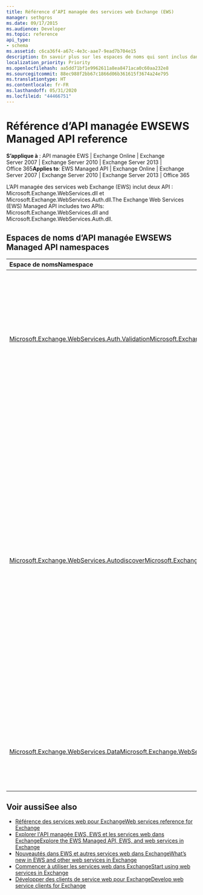 ```yaml
---
title: Référence d’API managée des services web Exchange (EWS)
manager: sethgros
ms.date: 09/17/2015
ms.audience: Developer
ms.topic: reference
api_type:
- schema
ms.assetid: c6ca36f4-a67c-4e3c-aae7-9ead7b704e15
description: En savoir plus sur les espaces de noms qui sont inclus dans l’API managée EWS.
localization_priority: Priority
ms.openlocfilehash: aa5dd71bf1e9962611a8ea8471aca0c60aa232e8
ms.sourcegitcommit: 88ec988f2bb67c1866d06b361615f3674a24e795
ms.translationtype: HT
ms.contentlocale: fr-FR
ms.lasthandoff: 05/31/2020
ms.locfileid: "44466751"
---
```

# <a name="ews-managed-api-reference"></a><span data-ttu-id="22f0e-103">Référence d’API managée EWS</span><span class="sxs-lookup"><span data-stu-id="22f0e-103">EWS Managed API reference</span></span>

<span data-ttu-id="22f0e-104">**S’applique à** : API managée EWS | Exchange Online | Exchange Server 2007 | Exchange Server 2010 | Exchange Server 2013 | Office 365</span><span class="sxs-lookup"><span data-stu-id="22f0e-104">**Applies to**: EWS Managed API | Exchange Online | Exchange Server 2007 | Exchange Server 2010 | Exchange Server 2013 | Office 365</span></span>

<span data-ttu-id="22f0e-105">L’API managée des services web Exchange (EWS) inclut deux API : Microsoft.Exchange.WebServices.dll et Microsoft.Exchange.WebServices.Auth.dll.</span><span class="sxs-lookup"><span data-stu-id="22f0e-105">The Exchange Web Services (EWS) Managed API includes two APIs: Microsoft.Exchange.WebServices.dll and Microsoft.Exchange.WebServices.Auth.dll.</span></span>

## <a name="ews-managed-api-namespaces"></a><span data-ttu-id="22f0e-106">Espaces de noms d’API managée EWS</span><span class="sxs-lookup"><span data-stu-id="22f0e-106">EWS Managed API namespaces</span></span>

|<span data-ttu-id="22f0e-107">Espace de noms</span><span class="sxs-lookup"><span data-stu-id="22f0e-107">Namespace</span></span> |<span data-ttu-id="22f0e-108">Description</span><span class="sxs-lookup"><span data-stu-id="22f0e-108">Description</span></span> |
|:---------|:-----------|
|[<span data-ttu-id="22f0e-109">Microsoft.Exchange.WebServices.Auth.Validation</span><span class="sxs-lookup"><span data-stu-id="22f0e-109">Microsoft.Exchange.WebServices.Auth.Validation</span></span>](https://docs.microsoft.com/dotnet/api/microsoft.exchange.webservices.auth.validation?view=exchange-ews-api) |<span data-ttu-id="22f0e-110">Contient les types et les méthodes utilisés pour valider les jetons d’identité utilisateur envoyés à partir d’un serveur Exchange.</span><span class="sxs-lookup"><span data-stu-id="22f0e-110">Contains types and methods that are used to validate user identity tokens sent from an Exchange server.</span></span> <span data-ttu-id="22f0e-111">L’espace de noms Microsoft.Exchange.WebServices.Auth.Validation est applicable aux clients qui ciblent Exchange Online et les versions d’Exchange à partir d’Exchange Server 2013.</span><span class="sxs-lookup"><span data-stu-id="22f0e-111">The Microsoft.Exchange.WebServices.Auth.Validation namespace is applicable to clients that target Exchange Online and versions of Exchange starting with Exchange Server 2013.</span></span> <span data-ttu-id="22f0e-112">Cet espace de noms est inclus dans l’API Microsoft.Exchange.WebServices.Auth.dll.</span><span class="sxs-lookup"><span data-stu-id="22f0e-112">This namespace is included in the Microsoft.Exchange.WebServices.Auth.dll API.</span></span>|
|[<span data-ttu-id="22f0e-113">Microsoft.Exchange.WebServices.Autodiscover</span><span class="sxs-lookup"><span data-stu-id="22f0e-113">Microsoft.Exchange.WebServices.Autodiscover</span></span>](https://docs.microsoft.com/dotnet/api/microsoft.exchange.webservices.autodiscover?view=exchange-ews-api)|<span data-ttu-id="22f0e-114">Contient des types utilisés pour communiquer avec le service de découverte automatique hébergé par un serveur Exchange.</span><span class="sxs-lookup"><span data-stu-id="22f0e-114">Contains types that are used to communicate with the Autodiscover service that is hosted by an Exchange Server.</span></span> <span data-ttu-id="22f0e-115">Cet espace de noms est également utilisé pour rechercher des objets de point de connexion de service dans les services de domaine Active Directory (AD DS).</span><span class="sxs-lookup"><span data-stu-id="22f0e-115">This namespace is also used to look up service connection point objects in Active Directory Doman Services (AD DS).</span></span> <span data-ttu-id="22f0e-116">Les services de découverte automatique fournissent des informations de configuration aux clients EWS.</span><span class="sxs-lookup"><span data-stu-id="22f0e-116">The Autodiscover services provide configuration information to EWS clients.</span></span> <span data-ttu-id="22f0e-117">Ainsi, les clients peuvent cibler l’URL du service approprié.</span><span class="sxs-lookup"><span data-stu-id="22f0e-117">This enables the clients to target the appropriate service URL.</span></span><br/><br/><span data-ttu-id="22f0e-118">La fonctionnalité d’espace de noms peut servir à cibler le service de découverte automatique POX introduit dans Microsoft Exchange Server 2007, la recherche d’objet de point de connexion de service si le client est joint au domaine, ou le point de terminaison de découverte automatique SOAP introduit dans Exchange Server 2010.</span><span class="sxs-lookup"><span data-stu-id="22f0e-118">The namespace functionality can be used to target the POX Autodiscover service introduced in Microsoft Exchange Server 2007, the service connection point object lookup if the client is domain joined, or the SOAP Autodiscover endpoint introduced in Exchange Server 2010.</span></span> <span data-ttu-id="22f0e-119">Le type principal dans cet espace de noms est la classe [AutodiscoverService](https://docs.microsoft.com/dotnet/api/microsoft.exchange.webservices.autodiscover.autodiscoverservice?view=exchange-ews-api).</span><span class="sxs-lookup"><span data-stu-id="22f0e-119">The main type in this namespace is the [AutodiscoverService class](https://docs.microsoft.com/dotnet/api/microsoft.exchange.webservices.autodiscover.autodiscoverservice?view=exchange-ews-api).</span></span> <span data-ttu-id="22f0e-120">Cet espace de noms est inclus dans l’API Microsoft.Exchange.WebServices.dll.</span><span class="sxs-lookup"><span data-stu-id="22f0e-120">This namespace is included in the Microsoft.Exchange.WebServices.dll API.</span></span>|
|[<span data-ttu-id="22f0e-121">Microsoft.Exchange.WebServices.Data</span><span class="sxs-lookup"><span data-stu-id="22f0e-121">Microsoft.Exchange.WebServices.Data</span></span>](https://docs.microsoft.com/dotnet/api/microsoft.exchange.webservices.data?view=exchange-ews-api)| <span data-ttu-id="22f0e-122">Contient des types utilisés pour communiquer avec un serveur Exchange grâce à EWS.</span><span class="sxs-lookup"><span data-stu-id="22f0e-122">Contains types that are used to communicate with an Exchange server by means of EWS.</span></span> <span data-ttu-id="22f0e-123">Cet espace de noms fournit la fonctionnalité clé d’API managée EWS.</span><span class="sxs-lookup"><span data-stu-id="22f0e-123">This namespace provides the core EWS Managed API functionality.</span></span> <span data-ttu-id="22f0e-124">Le type principal dans cet espace de noms est la classe [ExchangeService](https://docs.microsoft.com/dotnet/api/microsoft.exchange.webservices.data.exchangeservice?view=exchange-ews-api).</span><span class="sxs-lookup"><span data-stu-id="22f0e-124">The main type in this namespace is the [ExchangeService class](https://docs.microsoft.com/dotnet/api/microsoft.exchange.webservices.data.exchangeservice?view=exchange-ews-api).</span></span>|

## <a name="see-also"></a><span data-ttu-id="22f0e-125">Voir aussi</span><span class="sxs-lookup"><span data-stu-id="22f0e-125">See also</span></span>

- [<span data-ttu-id="22f0e-126">Référence des services web pour Exchange</span><span class="sxs-lookup"><span data-stu-id="22f0e-126">Web services reference for Exchange</span></span>](web-services-reference-for-exchange.md)
- [<span data-ttu-id="22f0e-127">Explorer l'API managée EWS, EWS et les services web dans Exchange</span><span class="sxs-lookup"><span data-stu-id="22f0e-127">Explore the EWS Managed API, EWS, and web services in Exchange</span></span>](../exchange-web-services/explore-the-ews-managed-api-ews-and-web-services-in-exchange.md)
- [<span data-ttu-id="22f0e-128">Nouveautés dans EWS et autres services web dans Exchange</span><span class="sxs-lookup"><span data-stu-id="22f0e-128">What’s new in EWS and other web services in Exchange</span></span>](../exchange-web-services/whats-new-in-ews-and-other-web-services-in-exchange.md)
- [<span data-ttu-id="22f0e-129">Commencer à utiliser les services web dans Exchange</span><span class="sxs-lookup"><span data-stu-id="22f0e-129">Start using web services in Exchange</span></span>](../exchange-web-services/start-using-web-services-in-exchange.md)
- [<span data-ttu-id="22f0e-130">Développer des clients de service web pour Exchange</span><span class="sxs-lookup"><span data-stu-id="22f0e-130">Develop web service clients for Exchange</span></span>](../exchange-web-services/develop-web-service-clients-for-exchange.md)

